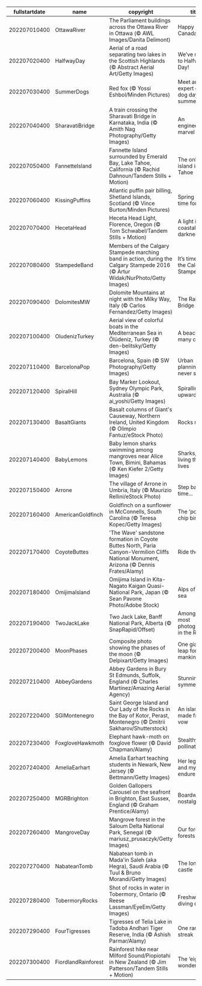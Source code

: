|fullstartdate|name|copyright|title|image|
|--|--|--|--|--|
202207010400|OttawaRiver|The Parliament buildings across the Ottawa River in Ottawa (© AWL Images/Danita Delimont)|Happy Canada Day!|![](/en-CA/2022/07/202207010400OttawaRiver.jpg)|
202207020400|HalfwayDay|Aerial of a road separating two lakes in the Scottish Highlands (© Abstract Aerial Art/Getty Images)|We’ve made it to Halfway Day!|![](/en-CA/2022/07/202207020400HalfwayDay.jpg)|
202207030400|SummerDogs|Red fox (© Yossi Eshbol/Minden Pictures)|Meet an expert on the dog days of summer|![](/en-CA/2022/07/202207030400SummerDogs.jpg)|
202207040400|SharavatiBridge|A train crossing the Sharavati Bridge in Karnataka, India (© Amith Nag Photography/Getty Images)|An engineering marvel|![](/en-CA/2022/07/202207040400SharavatiBridge.jpg)|
202207050400|FannetteIsland|Fannette Island surrounded by Emerald Bay, Lake Tahoe, California (© Rachid Dahnoun/Tandem Stills + Motion)|The only island in Lake Tahoe|![](/en-CA/2022/07/202207050400FannetteIsland.jpg)|
202207060400|KissingPuffins|Atlantic puffin pair billing, Shetland Islands, Scotland (© Vince Burton/Minden Pictures)|Spring is the time for billing|![](/en-CA/2022/07/202207060400KissingPuffins.jpg)|
202207070400|HecetaHead|Heceta Head Light, Florence, Oregon (© Tom Schwabel/Tandem Stills + Motion)|A light in the coastal darkness|![](/en-CA/2022/07/202207070400HecetaHead.jpg)|
202207080400|StampedeBand|Members of the Calgary Stampede marching band in action, during the Calgary Stampede 2016 (© Artur Widak/NurPhoto/Getty Images)|It’s time for the Calgary Stampede!|![](/en-CA/2022/07/202207080400StampedeBand.jpg)|
202207090400|DolomitesMW|Dolomite Mountains at night with the Milky Way, Italy (© Carlos Fernandez/Getty Images)|The Rainbow Bridge|![](/en-CA/2022/07/202207090400DolomitesMW.jpg)|
202207100400|OludenizTurkey|Aerial view of colorful boats in the Mediterranean Sea in Ölüdeniz, Turkey (© den-belitsky/Getty Images)|A beach of many colours|![](/en-CA/2022/07/202207100400OludenizTurkey.jpg)|
202207110400|BarcelonaPop|Barcelona, Spain (© SW Photography/Getty Images)|Urban planning never stops|![](/en-CA/2022/07/202207110400BarcelonaPop.jpg)|
202207120400|SpiralHill|Bay Marker Lookout, Sydney Olympic Park, Australia (© ai_yoshi/Getty Images)|Spiralling upward...|![](/en-CA/2022/07/202207120400SpiralHill.jpg)|
202207130400|BasaltGiants|Basalt columns of Giant's Causeway, Northern Ireland, United Kingdom (© Olimpio Fantuz/eStock Photo)|Rocks rock!|![](/en-CA/2022/07/202207130400BasaltGiants.jpg)|
202207140400|BabyLemons|Baby lemon sharks swimming among mangroves near Alice Town, Bimini, Bahamas (© Ken Kiefer 2/Getty Images)|Sharks, just living their lives|![](/en-CA/2022/07/202207140400BabyLemons.jpg)|
202207150400|Arrone|The village of Arrone in Umbria, Italy (© Maurizio Rellini/eStock Photo)|Step back in time...|![](/en-CA/2022/07/202207150400Arrone.jpg)|
202207160400|AmericanGoldfinch|Goldfinch on a sunflower in McConnells, South Carolina (© Teresa Kopec/Getty Images)|The ‘potato chip bird’|![](/en-CA/2022/07/202207160400AmericanGoldfinch.jpg)|
202207170400|CoyoteButtes|'The Wave' sandstone formation in Coyote Buttes North, Paria Canyon-Vermilion Cliffs National Monument, Arizona (© Dennis Frates/Alamy)|Ride the wave|![](/en-CA/2022/07/202207170400CoyoteButtes.jpg)|
202207180400|OmijimaIsland|Omijima Island in Kita-Nagato Kaigan Quasi-National Park, Japan (© Sean Pavone Photo/Adobe Stock)|Alps of the sea|![](/en-CA/2022/07/202207180400OmijimaIsland.jpg)|
202207190400|TwoJackLake|Two Jack Lake, Banff National Park, Alberta (© SnapRapid/Offset)|Among the most photographed in the Rockies|![](/en-CA/2022/07/202207190400TwoJackLake.jpg)|
202207200400|MoonPhases|Composite photo showing the phases of the moon (© Delpixart/Getty Images)|One giant leap for mankind|![](/en-CA/2022/07/202207200400MoonPhases.jpg)|
202207210400|AbbeyGardens|Abbey Gardens in Bury St Edmunds, Suffolk, England (© Charles Martinez/Amazing Aerial Agency)|Stunning symmetry|![](/en-CA/2022/07/202207210400AbbeyGardens.jpg)|
202207220400|SGIMontenegro|Saint George Island and Our Lady of the Rocks in the Bay of Kotor, Perast, Montenegro (© Dmitrii Sakharov/Shutterstock)|An island made from a vow|![](/en-CA/2022/07/202207220400SGIMontenegro.jpg)|
202207230400|FoxgloveHawkmoth|Elephant hawk-moth on foxglove flower (© David Chapman/Alamy)|Stealthy pollinators|![](/en-CA/2022/07/202207230400FoxgloveHawkmoth.jpg)|
202207240400|AmeliaEarhart|Amelia Earhart teaching students in Newark, New Jersey (© Bettmann/Getty Images)|Her legend and mystery endure|![](/en-CA/2022/07/202207240400AmeliaEarhart.jpg)|
202207250400|MGRBrighton|Golden Gallopers Carousel on the seafront in Brighton, East Sussex, England (© Graham Prentice/Alamy)|Boardwalk nostalgia|![](/en-CA/2022/07/202207250400MGRBrighton.jpg)|
202207260400|MangroveDay|Mangrove forest in the Saloum Delta National Park, Senegal (© mariusz_prusaczyk/Getty Images)|Our forgotten forests|![](/en-CA/2022/07/202207260400MangroveDay.jpg)|
202207270400|NabateanTomb|Nabatean tomb in Mada'in Saleh (aka Hegra), Saudi Arabia (© Tuul & Bruno Morandi/Getty Images)|The lonely castle|![](/en-CA/2022/07/202207270400NabateanTomb.jpg)|
202207280400|TobermoryRocks|Shot of rocks in water in Tobermory, Ontario (© Reese Lassman/EyeEm/Getty Images)|Freshwater diving capital|![](/en-CA/2022/07/202207280400TobermoryRocks.jpg)|
202207290400|FourTigresses|Tigresses of Telia Lake in Tadoba Andhari Tiger Reserve, India (© Ashish Parmar/Alamy)|One rare streak|![](/en-CA/2022/07/202207290400FourTigresses.jpg)|
202207300400|FiordlandRainforest|Rainforest hike near Milford Sound/Piopiotahi in New Zealand (© Jim Patterson/Tandem Stills + Motion)|The ‘eighth wonder?’|![](/en-CA/2022/07/202207300400FiordlandRainforest.jpg)|
